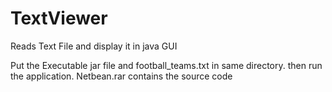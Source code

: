 # TextViewer
Reads Text File and display it in java GUI 


Put the Executable jar file and football_teams.txt in same directory. then run the application.
Netbean.rar contains the source code
